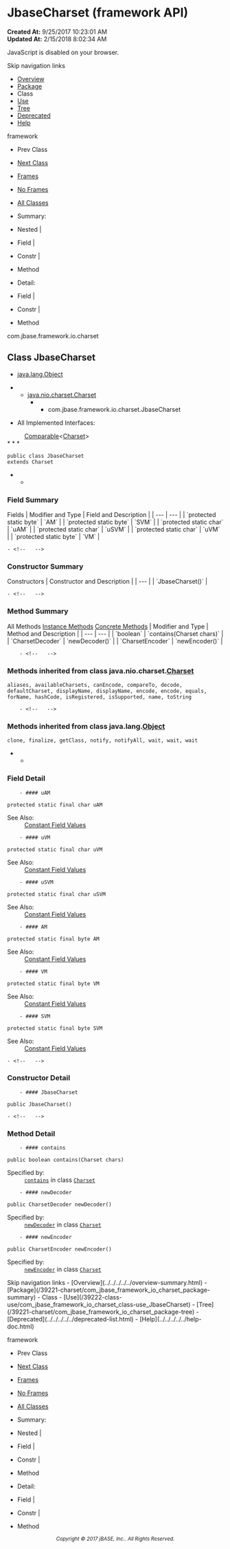 # JbaseCharset (framework   API)

**Created At:** 9/25/2017 10:23:01 AM  
**Updated At:** 2/15/2018 8:02:34 AM  

<script type="text/javascript"><!--
    try {
        if (location.href.indexOf('is-external=true') == -1) {
            parent.document.title="JbaseCharset (framework   API)";
        }
    }
    catch(err) {
    }
//-->
var methods = {"i0":10,"i1":10,"i2":10};
var tabs = {65535:["t0","All Methods"],2:["t2","Instance Methods"],8:["t4","Concrete Methods"]};
var altColor = "altColor";
var rowColor = "rowColor";
var tableTab = "tableTab";
var activeTableTab = "activeTableTab";</script><noscript><div>JavaScript is disabled on your browser.</div></noscript><!-- ========= START OF TOP NAVBAR ======= -->
<!--   -->
Skip navigation links
<!--   -->
- [Overview](../../../../../overview-summary.html)
- [Package](/39221-charset/com_jbase_framework_io_charset_package-summary)
- Class
- [Use](/39222-class-use/com_jbase_framework_io_charset_class-use_JbaseCharset)
- [Tree](/39221-charset/com_jbase_framework_io_charset_package-tree)
- [Deprecated](../../../../../deprecated-list.html)
- [Help](../../../../../help-doc.html)


framework <br>

- Prev Class
- [Next Class](/39221-charset/com_jbase_framework_io_charset_JbaseCharsetDecoder "class in com.jbase.framework.io.charset")


- [Frames](../../../../../index.html?com/jbase/framework/io/charset//39221-charset/com_jbase_framework_io_charset_JbaseCharset)
- [No Frames](/39221-charset/com_jbase_framework_io_charset_JbaseCharset)


- [All Classes](../../../../../allclasses-noframe.html)


<script type="text/javascript"><!--
  allClassesLink = document.getElementById("allclasses_navbar_top");
  if(window==top) {
    allClassesLink.style.display = "block";
  }
  else {
    allClassesLink.style.display = "none";
  }
  //--></script>

- Summary:
- Nested |
- Field |
- Constr |
- Method


- Detail:
- Field |
- Constr |
- Method
<!--   -->
<!-- ========= END OF TOP NAVBAR ========= --><!-- ======== START OF CLASS DATA ======== -->
com.jbase.framework.io.charset

## Class JbaseCharset

- [java.lang.Object](http://java.sun.com/j2se/1.5.0/docs/api/java/lang/Object.html?is-external=true "class or interface in java.lang")
- - [java.nio.charset.Charset](http://java.sun.com/j2se/1.5.0/docs/api/java/nio/charset/Charset.html?is-external=true "class or interface in java.nio.charset")
    - - com.jbase.framework.io.charset.JbaseCharset


- <dl><dt>All Implemented Interfaces:</dt>
<dd>
<a href="http://java.sun.com/j2se/1.5.0/docs/api/java/lang/Comparable.html?is-external=true" title="class or interface in java.lang">Comparable</a>&lt;<a href="http://java.sun.com/j2se/1.5.0/docs/api/java/nio/charset/Charset.html?is-external=true" title="class or interface in java.nio.charset">Charset</a>&gt;</dd></dl>
* * *


```
public class JbaseCharset
extends Charset
```

- <!-- =========== FIELD SUMMARY =========== -->
    - <!--   -->
### Field Summary


<caption><span>Fields</span><span class="tabEnd"> </span></caption>| Modifier and Type | Field and Description |
| --- | --- |
| `protected static byte` | `AM`  |
| `protected static byte` | `SVM`  |
| `protected static char` | `uAM`  |
| `protected static char` | `uSVM`  |
| `protected static char` | `uVM`  |
| `protected static byte` | `VM`  |

<!-- ======== CONSTRUCTOR SUMMARY ======== -->
    - <!--   -->
### Constructor Summary


<caption><span>Constructors</span><span class="tabEnd"> </span></caption>| Constructor and Description |
| --- |
| `JbaseCharset()`  |

<!-- ========== METHOD SUMMARY =========== -->
    - <!--   -->
### Method Summary


<caption><span id="t0" class="activeTableTab"><span>All Methods</span><span class="tabEnd"> </span></span><span id="t2" class="tableTab"><span><a href="javascript:show(2);">Instance Methods</a></span><span class="tabEnd"> </span></span><span id="t4" class="tableTab"><span><a href="javascript:show(8);">Concrete Methods</a></span><span class="tabEnd"> </span></span></caption>| Modifier and Type | Method and Description |
| --- | --- |
| `boolean` | `contains(Charset chars)`  |
| `CharsetDecoder` | `newDecoder()`  |
| `CharsetEncoder` | `newEncoder()`  |


        - <!--   -->
### Methods inherited from class java.nio.charset.[Charset](http://java.sun.com/j2se/1.5.0/docs/api/java/nio/charset/Charset.html?is-external=true "class or interface in java.nio.charset")
`aliases, availableCharsets, canEncode, compareTo, decode, defaultCharset, displayName, displayName, encode, encode, equals, forName, hashCode, isRegistered, isSupported, name, toString`


        - <!--   -->
### Methods inherited from class java.lang.[Object](http://java.sun.com/j2se/1.5.0/docs/api/java/lang/Object.html?is-external=true "class or interface in java.lang")
`clone, finalize, getClass, notify, notifyAll, wait, wait, wait`

- <!-- ============ FIELD DETAIL =========== -->
    - <!--   -->
### Field Detail
<!--   -->
        - #### uAM

```
protected static final char uAM
```
<dl><dt><span class="seeLabel">See Also:</span></dt>
<dd><a href="../../../../../constant-values.html#com.jbase.framework.io.charset.JbaseCharset.uAM">Constant Field Values</a></dd></dl>

<!--   -->
        - #### uVM

```
protected static final char uVM
```
<dl><dt><span class="seeLabel">See Also:</span></dt>
<dd><a href="../../../../../constant-values.html#com.jbase.framework.io.charset.JbaseCharset.uVM">Constant Field Values</a></dd></dl>

<!--   -->
        - #### uSVM

```
protected static final char uSVM
```
<dl><dt><span class="seeLabel">See Also:</span></dt>
<dd><a href="../../../../../constant-values.html#com.jbase.framework.io.charset.JbaseCharset.uSVM">Constant Field Values</a></dd></dl>

<!--   -->
        - #### AM

```
protected static final byte AM
```
<dl><dt><span class="seeLabel">See Also:</span></dt>
<dd><a href="../../../../../constant-values.html#com.jbase.framework.io.charset.JbaseCharset.AM">Constant Field Values</a></dd></dl>

<!--   -->
        - #### VM

```
protected static final byte VM
```
<dl><dt><span class="seeLabel">See Also:</span></dt>
<dd><a href="../../../../../constant-values.html#com.jbase.framework.io.charset.JbaseCharset.VM">Constant Field Values</a></dd></dl>

<!--   -->
        - #### SVM

```
protected static final byte SVM
```
<dl><dt><span class="seeLabel">See Also:</span></dt>
<dd><a href="../../../../../constant-values.html#com.jbase.framework.io.charset.JbaseCharset.SVM">Constant Field Values</a></dd></dl>

<!-- ========= CONSTRUCTOR DETAIL ======== -->
    - <!--   -->
### Constructor Detail
<!--   -->
        - #### JbaseCharset

```
public JbaseCharset()
```

<!-- ============ METHOD DETAIL ========== -->
    - <!--   -->
### Method Detail
<!--   -->
        - #### contains

```
public boolean contains(Charset chars)
```
<dl><dt><span class="overrideSpecifyLabel">Specified by:</span></dt>
<dd>
<code><a href="http://java.sun.com/j2se/1.5.0/docs/api/java/nio/charset/Charset.html?is-external=true#contains-java.nio.charset.Charset-" title="class or interface in java.nio.charset">contains</a></code> in class <code><a href="http://java.sun.com/j2se/1.5.0/docs/api/java/nio/charset/Charset.html?is-external=true" title="class or interface in java.nio.charset">Charset</a></code>
</dd></dl>

<!--   -->
        - #### newDecoder

```
public CharsetDecoder newDecoder()
```
<dl><dt><span class="overrideSpecifyLabel">Specified by:</span></dt>
<dd>
<code><a href="http://java.sun.com/j2se/1.5.0/docs/api/java/nio/charset/Charset.html?is-external=true#newDecoder--" title="class or interface in java.nio.charset">newDecoder</a></code> in class <code><a href="http://java.sun.com/j2se/1.5.0/docs/api/java/nio/charset/Charset.html?is-external=true" title="class or interface in java.nio.charset">Charset</a></code>
</dd></dl>

<!--   -->
        - #### newEncoder

```
public CharsetEncoder newEncoder()
```
<dl><dt><span class="overrideSpecifyLabel">Specified by:</span></dt>
<dd>
<code><a href="http://java.sun.com/j2se/1.5.0/docs/api/java/nio/charset/Charset.html?is-external=true#newEncoder--" title="class or interface in java.nio.charset">newEncoder</a></code> in class <code><a href="http://java.sun.com/j2se/1.5.0/docs/api/java/nio/charset/Charset.html?is-external=true" title="class or interface in java.nio.charset">Charset</a></code>
</dd></dl>
<!-- ========= END OF CLASS DATA ========= --><!-- ======= START OF BOTTOM NAVBAR ====== -->
<!--   -->
Skip navigation links
<!--   -->
- [Overview](../../../../../overview-summary.html)
- [Package](/39221-charset/com_jbase_framework_io_charset_package-summary)
- Class
- [Use](/39222-class-use/com_jbase_framework_io_charset_class-use_JbaseCharset)
- [Tree](/39221-charset/com_jbase_framework_io_charset_package-tree)
- [Deprecated](../../../../../deprecated-list.html)
- [Help](../../../../../help-doc.html)


framework <br>

- Prev Class
- [Next Class](/39221-charset/com_jbase_framework_io_charset_JbaseCharsetDecoder "class in com.jbase.framework.io.charset")


- [Frames](../../../../../index.html?com/jbase/framework/io/charset//39221-charset/com_jbase_framework_io_charset_JbaseCharset)
- [No Frames](/39221-charset/com_jbase_framework_io_charset_JbaseCharset)


- [All Classes](../../../../../allclasses-noframe.html)


<script type="text/javascript"><!--
  allClassesLink = document.getElementById("allclasses_navbar_bottom");
  if(window==top) {
    allClassesLink.style.display = "block";
  }
  else {
    allClassesLink.style.display = "none";
  }
  //--></script>

- Summary:
- Nested |
- Field |
- Constr |
- Method


- Detail:
- Field |
- Constr |
- Method
<!--   -->
<!-- ======== END OF BOTTOM NAVBAR ======= -->
<small>			<center>			<i>Copyright © 2017 jBASE, Inc.. All Rights Reserved.</i>		</center></small>
